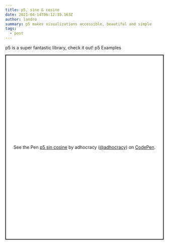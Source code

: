 ```yaml
---
title: p5, sine & cosine
date: 2021-04-14T06:12:35.163Z
author: landro
summary: p5 makes visualizations accessible, beautiful and simple
tags:
  - post
---
```


p5 is a super fantastic library, check it out! <a hre="https://p5js.org/examples/">p5 Examples</a>

<p class="codepen" data-height="587" data-theme-id="dark" data-default-tab="result" data-user="adhocracy" data-slug-hash="qBRYbxv" style="height: 587px; box-sizing: border-box; display: flex; align-items: center; justify-content: center; border: 2px solid; margin: 1em 0; padding: 1em;" data-pen-title="p5 sin cosine">
  <span>See the Pen <a href="https://codepen.io/adhocracy/pen/qBRYbxv">
  p5 sin cosine</a> by adhocracy (<a href="https://codepen.io/adhocracy">@adhocracy</a>)
  on <a href="https://codepen.io">CodePen</a>.</span>
</p>
<script async src="https://cpwebassets.codepen.io/assets/embed/ei.js"></script>
